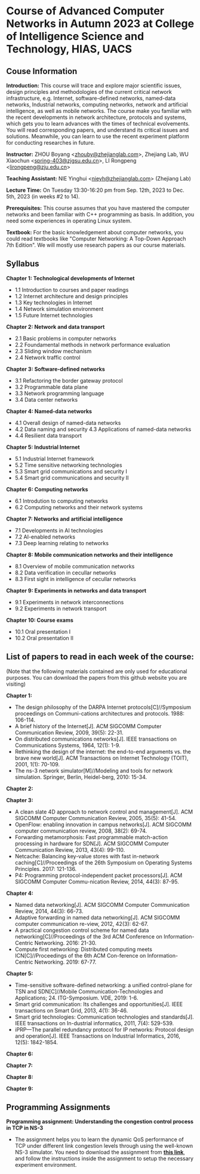 # Course of Advanced Computer Networks in Autumn 2023 at College of Intelligence Science and Technology, HIAS, UACS

## Couse Information
**Introduction:** This course will trace and explore major scientific issues, design principles and methodologies of the current critical network infrastructure, e.g. Internet, software-defined networks, named-data networks, Industrial networks, computing networks, network and artificial intelligence, as well as mobile networks. The course make you familiar with the recent developments in network architecture, protocols and systems, which gets you to learn advances with the times of technical evolvements. You will read corresponding papers, and understand its critical issues and solutions. Meanwhile, you can learn to use the recent experiment platform for conducting researches in future.     

**Instructor:** ZHOU Boyang <<zhouby@zhejianglab.com>>, Zhejiang Lab, WU Xiaochun <<spring-403@zjgsu.edu.cn>>, LI Rongpeng <<lirongpeng@zju.edu.cn>>

**Teaching Assistant:** NIE Yinghui <<nieyh@zhejianglab.com>> (Zhejiang Lab)

**Lecture Time:** On Tuesday 13:30-16:20 pm from Sep. 12th, 2023 to Dec. 5th, 2023 (in weeks #2 to 14).

**Prerequisites:** This course assumes that you have mastered the computer networks and been familiar with C++ programming as basis. In addition, you need some experiences in operating Linux system.

**Textbook:** For the basic knowledgement about computer networks, you could read textbooks like "Computer Networking: A Top-Down Approach 7th Edition". We will mostly use research papers as our course materials.

## Syllabus
**Chapter 1: Technological developments of Internet**
- 1.1 Introduction to courses and paper readings
- 1.2 Internet architecture and design principles
- 1.3 Key technologies in Internet
- 1.4 Network simulation environment
- 1.5 Future Internet technologies

**Chapter 2: Network and data transport**
- 2.1 Basic problems in computer networks
- 2.2 Foundamental methods in network performance evaluation
- 2.3 Sliding window mechanism
- 2.4 Network traffic control

**Chapter 3: Software-defined networks**
- 3.1 Refactoring the border gateway protocol
- 3.2 Programmable data plane
- 3.3 Network programming language 
- 3.4 Data center networks

**Chapter 4: Named-data networks**
- 4.1 Overall design of named-data networks
- 4.2 Data naming and security
  4.3 Applications of named-data networks
- 4.4 Resilient data transport

**Chapter 5: Industrial Internet**
- 5.1 Industrial Internet framework
- 5.2 Time sensitive networking technologies
- 5.3 Smart grid communications and security I
- 5.4 Smart grid communications and security II

**Chapter 6: Computing networks**
- 6.1 Introdution to computing networks
- 6.2 Computing networks and their network systems

**Chapter 7: Networks and artificial intelligence**
- 7.1 Developments in AI technologies
- 7.2 AI-enabled networks
- 7.3 Deep learning relating to networks

**Chapter 8: Mobile communication networks and their intelligence**
- 8.1 Overview of mobile communication networks
- 8.2 Data verification in cecullar networks
- 8.3 First sight in intelligence of cecullar networks

**Chapter 9: Experiments in networks and data transport**
- 9.1 Experiments in network interconnections
- 9.2 Experiments in network transport

**Chapter 10: Course exams**
- 10.1 Oral presentation I
- 10.2 Oral presentation II
  
## List of papers to read in each week of the course:
(Note that the following materials contained are only used for educational purposes. You can download the papers from this github website you are visiting)

**Chapter 1:**
- The design philosophy of the DARPA Internet protocols[C]//Symposium proceedings on Communi-cations architectures and protocols. 1988: 106-114.
- A brief history of the Internet[J]. ACM SIGCOMM Computer Communication Review, 2009, 39(5): 22-31. 
- On distributed communications networks[J]. IEEE transactions on Communications Systems, 1964, 12(1): 1-9.
- Rethinking the design of the internet: the end-to-end arguments vs. the brave new world[J]. ACM Transactions on Internet Technology (TOIT), 2001, 1(1): 70-109. 
- The ns-3 network simulator[M]//Modeling and tools for network simulation. Springer, Berlin, Heidel-berg, 2010: 15-34.

**Chapter 2:**


**Chapter 3:**
- A clean slate 4D approach to network control and management[J]. ACM SIGCOMM Computer Communication Review, 2005, 35(5): 41-54.
- OpenFlow: enabling innovation in campus networks[J]. ACM SIGCOMM computer communication review, 2008, 38(2): 69-74. 
- Forwarding metamorphosis: Fast programmable match-action processing in hardware for SDN[J]. ACM SIGCOMM Computer Communication Review, 2013, 43(4): 99-110.  
- Netcache: Balancing key-value stores with fast in-network caching[C]//Proceedings of the 26th Symposium on Operating Systems Principles. 2017: 121-136. 
- P4: Programming protocol-independent packet processors[J]. ACM SIGCOMM Computer Commu-nication Review, 2014, 44(3): 87-95. 

**Chapter 4:**
- Named data networking[J]. ACM SIGCOMM Computer Communication Review, 2014, 44(3): 66-73. 
- Adaptive forwarding in named data networking[J]. ACM SIGCOMM computer communication re-view, 2012, 42(3): 62-67.
- A practical congestion control scheme for named data networking[C]//Proceedings of the 3rd ACM Conference on Information-Centric Networking. 2016: 21-30. 
- Compute first networking: Distributed computing meets ICN[C]//Proceedings of the 6th ACM Con-ference on Information-Centric Networking. 2019: 67-77. 

**Chapter 5:**
- Time-sensitive software-defined networking: a unified control-plane for TSN and SDN[C]//Mobile Communication-Technologies and Applications; 24. ITG-Symposium. VDE, 2019: 1-6. 
- Smart grid communication: Its challenges and opportunities[J]. IEEE transactions on Smart Grid, 2013, 4(1): 36-46. 
- Smart grid technologies: Communication technologies and standards[J]. IEEE transactions on In-dustrial informatics, 2011, 7(4): 529-539. 
- iPRP—The parallel redundancy protocol for IP networks: Protocol design and operation[J]. IEEE Transactions on Industrial Informatics, 2016, 12(5): 1842-1854.  

**Chapter 6:**

**Chapter 7:**

**Chapter 8:**

**Chapter 9:**


## Programming Assignments
**Programming assignment: Understanding the congestion control process in TCP in NS-3**
- The assignment helps you to learn the dynamic QoS performance of TCP under different link congestion levels through using the well-known NS-3 simulator. You need to download the assignment from **[this link](https://github.com/zhouby-zjl/course-acn23a/blob/main/Experiments/Programming-Assignment.pdf)**, and follow the instructions inside the assignment to setup the necessary experiment environment. 
